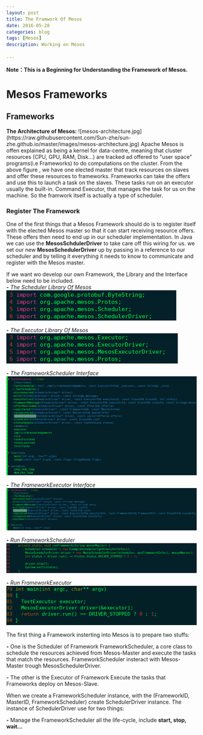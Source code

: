 ```yaml
---
layout: post
title: The Framwork Of Mesos
date: 2016-05-28
categories: blog
tags: [Mesos]
description: Working on Mesos

---
```


<strong>Note：This is a Beginning for Understanding the Framework of Mesos.</strong>  
<h1>Mesos Frameworks</h1>
<h2>Frameworks</h2>
   <strong>The Architecture of Mesos:</strong>  
![mesos-architecture.jpg](https://raw.githubusercontent.com/Sun-zhe/sun-zhe.github.io/master/images/mesos-architecture.jpg)  
   Apache Mesos is offen explained as being a kernel for data-centre, meaning that cluster resources (CPU, GPU, RAM, Disk...) are tracked ad offered to "user space" programs(i.e Frameworks) to do computations on the cluster.
   From the above figure <Mesos-Architecture>, we have one elected master that track resources on slaves and offer these resources to frameworks. Frameworks can take the offers and use this to launch a task on the slaves. These tasks run on an executor usually the built-in. Command Executor, that manages the task for us on the machine. So the framwork itself is actually a type of scheduler.  

<h3>Register The Framework</h3>
   One of the first things that a Mesos Framework should do is to register itself with the elected Mesos master so that it can start receiving resource offers. These offers then need to end up in our scheduler implementation. In Java we can use the <strong>MesosSchdulerDriver</strong> to take care off this wiring for us. we set our new <strong>MesosSchedulerDriver</strong> up by passing in a reference to our scheduler and by telling it everything it needs to know to communicate and register with the Mesos master.  

   If we want wo develop our own Framework, the Library and the Interface below need to be included.  
<strong>-</strong> *The Scheduler Library Of Mesos*  
![SchedulerLibraryOfMesos.png](https://raw.githubusercontent.com/Sun-zhe/sun-zhe.github.io/master/images/mesos/SchedulerLibraryOfMesos.png)

<strong>-</strong> *The Executor Library Of Mesos*  
![ExecutorLibraryOfMesos.png](https://raw.githubusercontent.com/Sun-zhe/sun-zhe.github.io/master/images/mesos/ExecutorLibraryOfMesos.png)

<strong>-</strong> *The FrameworkScheduler Interface*  
![SchedulerInterface.png](https://raw.githubusercontent.com/Sun-zhe/sun-zhe.github.io/master/images/mesos/SchedulerInterface.png)
  
<strong>-</strong> *The FrameworkExecutor Interface*  
![ExecutorInterface.png](https://raw.githubusercontent.com/Sun-zhe/sun-zhe.github.io/master/images/mesos/ExecutorInterface.png)

<strong>-</strong> *Run FrameworkScheduler*  
![runFramework.png](https://raw.githubusercontent.com/Sun-zhe/sun-zhe.github.io/master/images/mesos/runFramework.png)


<strong>-</strong> *Run FrameworkExecutor*  
![runExecutor.png](https://raw.githubusercontent.com/Sun-zhe/sun-zhe.github.io/master/images/mesos/runExecutor.png)

   The first thing a Framework insterting into Mesos is to prepare two stuffs:

   <strong>-</strong> One is the Scheduler of Framework
   FrameworkScheduler, a core class to schedule the resources achieved from Mesos-Master and execute the tasks that match the resources. FrameworkScheduler insteract with Mesos-Master trough MesosSchedulerDriver.

   <strong>-</strong> The other is the Executor of Framework
   Execute the tasks that Frameworks deploy on Mesos-Slave.

   When we create a FrameworkScheduler instance, with the (FrameworkID, MasterID, FrameworkScheduler) create SchedulerDriver instance. The instance of SchedulerDriver use for two things:

   <strong>-</strong> Manage the FrameworkScheduler all the life-cycle, include <strong>start, stop, wait...</strong>







<link rel="stylesheet" href="/css/backtop.css">  <!-- Back Top -->
<script type="text/javascript" src="/js/backtop.js"></script>  <!-- Back Top -->

<div id="back-top">
  <a href="#top" title="Back Top"></a>
</div>




